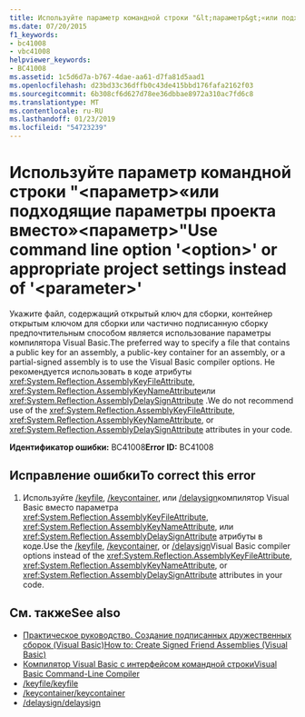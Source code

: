 ```yaml
---
title: Используйте параметр командной строки "&lt;параметр&gt;«или подходящие параметры проекта вместо»&lt;параметр&gt;"
ms.date: 07/20/2015
f1_keywords:
- bc41008
- vbc41008
helpviewer_keywords:
- BC41008
ms.assetid: 1c5d6d7a-b767-4dae-aa61-d7fa81d5aad1
ms.openlocfilehash: d23bd33c36dffb0c43de415bbd176fafa2162f03
ms.sourcegitcommit: 6b308cf6d627d78ee36dbbae8972a310ac7fd6c8
ms.translationtype: MT
ms.contentlocale: ru-RU
ms.lasthandoff: 01/23/2019
ms.locfileid: "54723239"
---
```

# <a name="use-command-line-option-ltoptiongt-or-appropriate-project-settings-instead-of-ltparametergt"></a><span data-ttu-id="b882c-102">Используйте параметр командной строки "&lt;параметр&gt;«или подходящие параметры проекта вместо»&lt;параметр&gt;"</span><span class="sxs-lookup"><span data-stu-id="b882c-102">Use command line option '&lt;option&gt;' or appropriate project settings instead of '&lt;parameter&gt;'</span></span>
<span data-ttu-id="b882c-103">Укажите файл, содержащий открытый ключ для сборки, контейнер открытым ключом для сборки или частично подписанную сборку предпочтительным способом является использование параметры компилятора Visual Basic.</span><span class="sxs-lookup"><span data-stu-id="b882c-103">The preferred way to specify a file that contains a public key for an assembly, a public-key container for an assembly, or a partial-signed assembly is to use the Visual Basic compiler options.</span></span> <span data-ttu-id="b882c-104">Не рекомендуется использовать в коде атрибуты <xref:System.Reflection.AssemblyKeyFileAttribute>, <xref:System.Reflection.AssemblyKeyNameAttribute>или <xref:System.Reflection.AssemblyDelaySignAttribute> .</span><span class="sxs-lookup"><span data-stu-id="b882c-104">We do not recommend use of the <xref:System.Reflection.AssemblyKeyFileAttribute>, <xref:System.Reflection.AssemblyKeyNameAttribute>, or <xref:System.Reflection.AssemblyDelaySignAttribute> attributes in your code.</span></span>  
  
 <span data-ttu-id="b882c-105">**Идентификатор ошибки:** BC41008</span><span class="sxs-lookup"><span data-stu-id="b882c-105">**Error ID:** BC41008</span></span>  
  
## <a name="to-correct-this-error"></a><span data-ttu-id="b882c-106">Исправление ошибки</span><span class="sxs-lookup"><span data-stu-id="b882c-106">To correct this error</span></span>  
  
1.  <span data-ttu-id="b882c-107">Используйте [/keyfile](../../visual-basic/reference/command-line-compiler/keyfile.md), [/keycontainer](../../visual-basic/reference/command-line-compiler/keycontainer.md), или [/delaysign](../../visual-basic/reference/command-line-compiler/delaysign.md)компилятор Visual Basic вместо параметра <xref:System.Reflection.AssemblyKeyFileAttribute>, <xref:System.Reflection.AssemblyKeyNameAttribute>, или <xref:System.Reflection.AssemblyDelaySignAttribute> атрибуты в коде.</span><span class="sxs-lookup"><span data-stu-id="b882c-107">Use the [/keyfile](../../visual-basic/reference/command-line-compiler/keyfile.md), [/keycontainer](../../visual-basic/reference/command-line-compiler/keycontainer.md), or [/delaysign](../../visual-basic/reference/command-line-compiler/delaysign.md)Visual Basic compiler options instead of the <xref:System.Reflection.AssemblyKeyFileAttribute>, <xref:System.Reflection.AssemblyKeyNameAttribute>, or <xref:System.Reflection.AssemblyDelaySignAttribute> attributes in your code.</span></span>  
  
## <a name="see-also"></a><span data-ttu-id="b882c-108">См. также</span><span class="sxs-lookup"><span data-stu-id="b882c-108">See also</span></span>
- [<span data-ttu-id="b882c-109">Практическое руководство. Создание подписанных дружественных сборок (Visual Basic)</span><span class="sxs-lookup"><span data-stu-id="b882c-109">How to: Create Signed Friend Assemblies (Visual Basic)</span></span>](../programming-guide/concepts/assemblies-gac/how-to-create-signed-friend-assemblies.md)
- [<span data-ttu-id="b882c-110">Компилятор Visual Basic с интерфейсом командной строки</span><span class="sxs-lookup"><span data-stu-id="b882c-110">Visual Basic Command-Line Compiler</span></span>](../../visual-basic/reference/command-line-compiler/index.md)
- [<span data-ttu-id="b882c-111">/keyfile</span><span class="sxs-lookup"><span data-stu-id="b882c-111">/keyfile</span></span>](../../visual-basic/reference/command-line-compiler/keyfile.md)
- [<span data-ttu-id="b882c-112">/keycontainer</span><span class="sxs-lookup"><span data-stu-id="b882c-112">/keycontainer</span></span>](../../visual-basic/reference/command-line-compiler/keycontainer.md)
- [<span data-ttu-id="b882c-113">/delaysign</span><span class="sxs-lookup"><span data-stu-id="b882c-113">/delaysign</span></span>](../../visual-basic/reference/command-line-compiler/delaysign.md)
